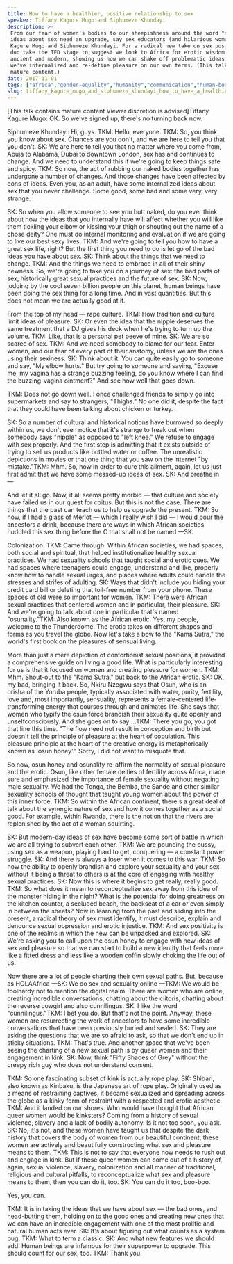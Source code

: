 ```yaml
---
title: How to have a healthier, positive relationship to sex
speaker: Tiffany Kagure Mugo and Siphumeze Khundayi
description: >-
 From our fear of women's bodies to our sheepishness around the word "nipple," our
 ideas about sex need an upgrade, say sex educators (and hilarious women) Tiffany
 Kagure Mugo and Siphumeze Khundayi. For a radical new take on sex positivity, the
 duo take the TED stage to suggest we look to Africa for erotic wisdom both
 ancient and modern, showing us how we can shake off problematic ideas about sex
 we've internalized and re-define pleasure on our own terms. (This talk contains
 mature content.)
date: 2017-11-01
tags: ["africa","gender-equality","humanity","communication","human-body","identity","personal-growth","society","women","social-change","sex"]
slug: tiffany_kagure_mugo_and_siphumeze_khundayi_how_to_have_a_healthier_positive_relationship_to_sex
---
```


[This talk contains mature content Viewer discretion is advised]Tiffany Kagure Mugo: OK.
So we've signed up, there's no turning back now.

Siphumeze Khundayi: Hi, guys. TKM: Hello, everyone. TKM: So, you think you know about sex.
Chances are you don't, and we are here to tell you that you don't. SK: We are here to tell
you that no matter where you come from, Abuja to Alabama, Dubai to downtown London, sex
has and continues to change. And we need to understand this if we're going to keep things
safe and spicy. TKM: So now, the act of rubbing our naked bodies together has undergone a
number of changes. And those changes have been affected by eons of ideas. Even you, as an
adult, have some internalized ideas about sex that you never challenge. Some good, some
bad and some very, very strange.

SK: So when you allow someone to see you butt naked, do you ever think about how the ideas
that you internally have will affect whether you will like them tickling your elbow or
kissing your thigh or shouting out the name of a chose deity? One must do internal
monitoring and evaluation if we are going to live our best sexy lives. TKM: And we're going
to tell you how to have a great sex life, right? But the first thing you need to do is let
go of the bad ideas you have about sex. SK: Think about the things that we need to
change. TKM: And the things we need to embrace in all of their shiny newness. So, we're
going to take you on a journey of sex: the bad parts of sex, historically great sexual
practices and the future of sex. SK: Now, judging by the cool seven billion people on this
planet, human beings have been doing the sex thing for a long time. And in vast
quantities. But this does not mean we are actually good at it.

From the top of my head — rape culture. TKM: How tradition and culture limit ideas of
pleasure. SK: Or even the idea that the nipple deserves the same treatment that a DJ gives
his deck when he's trying to turn up the volume. TKM: Like, that is a personal pet peeve of
mine. SK: We are so scared of sex. TKM: And we need somebody to blame for our fear. Enter
women, and our fear of every part of their anatomy, unless we are the ones using their
sexiness. SK: Think about it. You can quite easily go to someone and say, "My elbow hurts."
But try going to someone and saying, "Excuse me, my vagina has a strange buzzing feeling,
do you know where I can find the buzzing-vagina ointment?" And see how well that goes
down.

TKM: Does not go down well. I once challenged friends to simply go into supermarkets and
say to strangers, "Thighs." No one did it, despite the fact that they could have been
talking about chicken or turkey.

SK: So a number of cultural and historical notions have burrowed so deeply within us, we
don't even notice that it's strange to freak out when somebody says "nipple" as opposed to
"left knee." We refuse to engage with sex properly. And the first step is admitting that
it exists outside of trying to sell us products like bottled water or coffee. The
unrealistic depictions in movies or that one thing that you saw on the internet "by
mistake."TKM: Mhm. So, now in order to cure this ailment, again, let us just first admit
that we have some messed-up ideas of sex. SK: And breathe in —

And let it all go. Now, it all seems pretty morbid — that culture and society have failed
us in our quest for coitus. But this is not the case. There are things that the past can
teach us to help us upgrade the present. TKM: So now, if I had a glass of Merlot — which I
really wish I did — I would pour the ancestors a drink, because there are ways in which
African societies huddled this sex thing before the C that shall not be named —SK:

Colonization. TKM: Came through. Within African societies, we had spaces, both social and
spiritual, that helped institutionalize healthy sexual practices. We had sexuality schools
that taught social and erotic cues. We had spaces where teenagers could engage, understand
and like, properly know how to handle sexual urges, and places where adults could handle
the stresses and strifes of adulting. SK: Ways that didn't include you hiding your credit
card bill or deleting that toll-free number from your phone. These spaces of old were so
important for women. TKM: There were African sexual practices that centered women and in
particular, their pleasure. SK: And we're going to talk about one in particular that's
named "osunality."TKM: Also known as the African erotic. Yes, my people, welcome to the
Thunderdome. The erotic takes on different shapes and forms as you travel the globe. Now
let's take a bow to the "Kama Sutra," the world's first book on the pleasures of sensual
living.

More than just a mere depiction of contortionist sexual positions, it provided a
comprehensive guide on living a good life. What is particularly interesting for us is that
it focused on women and creating pleasure for women. TKM: Mhm. Shout-out to the "Kama
Sutra," but back to the African erotic. SK: OK, my bad, bringing it back. So, Nkiru Nzegwu
says that Osun, who is an orisha of the Yoruba people, typically associated with water,
purity, fertility, love and, most importantly, sensuality, represents a female-centered
life-transforming energy that courses through and animates life. She says that women who
typify the osun force brandish their sexuality quite openly and unselfconsciously. And she
goes on to say ...TKM: There you go, you got that line this time. "The flow need not
result in conception and birth but doesn't tell the principle of pleasure at the heart of
copulation. This pleasure principle at the heart of the creative energy is metaphorically
known as 'osun honey'." Sorry, I did not want to misquote that.

So now, osun honey and osunality re-affirm the normality of sexual pleasure and the
erotic. Osun, like other female deities of fertility across Africa, made sure and
emphasized the importance of female sexuality without negating male sexuality. We had the
Tonga, the Bemba, the Sande and other similar sexuality schools of thought that taught
young women about the power of this inner force. TKM: So within the African continent,
there's a great deal of talk about the synergic nature of sex and how it comes together as
a social good. For example, within Rwanda, there is the notion that the rivers are
replenished by the act of a woman squirting.

SK: But modern-day ideas of sex have become some sort of battle in which we are all trying
to subvert each other. TKM: We are pounding the pussy, using sex as a weapon, playing hard
to get, conquering — a constant power struggle. SK: And there is always a loser when it
comes to this war. TKM: So now the ability to openly brandish and explore your sexuality
and your sex without it being a threat to others is at the core of engaging with healthy
sexual practices. SK: Now this is where it begins to get really, really good. TKM: So what
does it mean to reconceptualize sex away from this idea of the monster hiding in the
night? What is the potential for doing greatness on the kitchen counter, a secluded beach,
the backseat of a car or even simply in between the sheets? Now in learning from the past
and sliding into the present, a radical theory of sex must identify, it must describe,
explain and denounce sexual oppression and erotic injustice. TKM: And sex positivity is one
of the realms in which the new can be unpacked and explored. SK: We're asking you to call
upon the osun honey to engage with new ideas of sex and pleasure so that we can start to
build a new identity that feels more like a fitted dress and less like a wooden coffin
slowly choking the life out of us.

Now there are a lot of people charting their own sexual paths. But, because as HOLAAfrica
—SK: We do sex and sexuality online —TKM: We would be foolhardy not to mention the digital
realm. There are women who are online, creating incredible conversations, chatting about
the clitoris, chatting about the reverse cowgirl and also cunnilingus. SK: I like the word
"cunnilingus."TKM: I bet you do. But that's not the point. Anyway, these women are
resurrecting the work of ancestors to have some incredible conversations that have been
previously buried and sealed. SK: They are asking the questions that we are so afraid to
ask, so that we don't end up in sticky situations. TKM: That's true. And another space that
we've been seeing the charting of a new sexual path is by queer women and their engagement
in kink. SK: Now, think "Fifty Shades of Grey" without the creepy rich guy who does not
understand consent.

TKM: So one fascinating subset of kink is actually rope play. SK: Shibari, also known as
Kinbaku, is the Japanese art of rope play. Originally used as a means of restraining
captives, it became sexualized and spreading across the globe as a kinky form of restraint
with a respected and erotic aesthetic. TKM: And it landed on our shores. Who would have
thought that African queer women would be kinksters? Coming from a history of sexual
violence, slavery and a lack of bodily autonomy. Is it not too soon, you ask. SK: No, it's
not, and these women have taught us that despite the dark history that covers the body of
women from our beautiful continent, these women are actively and beautifully constructing
what sex and pleasure means to them. TKM: This is not to say that everyone now needs to
rush out and engage in kink. But if these queer women can come out of a history of, again,
sexual violence, slavery, colonization and all manner of traditional, religious and
cultural pitfalls, to reconceptualize what sex and pleasure means to them, then you can do
it, too. SK: You can do it too, boo-boo.

Yes, you can.

TKM: It is in taking the ideas that we have about sex — the bad ones, and head-butting
them, holding on to the good ones and creating new ones that we can have an incredible
engagement with one of the most prolific and natural human acts ever. SK: It's about
figuring out what counts as a system bug. TKM: What to term a classic. SK: And what new
features we should add. Human beings are infamous for their superpower to upgrade. This
should count for our sex, too. TKM: Thank you.

<!--
ad_duration=3.33
comment_count=8
event="TEDWomen 2017"
external_start_time=0
has_talk_citation=1
intro_duration=11.82
is_subtitle_required="False"
is_talk_featured="True"
language="en"
language_swap="False"
native_language="en"
number_of_related_talks=6
number_of_speakers=2
number_of_subtitled_videos=14
number_of_tags=11
number_of_talk_download_languages=14
number_of_talk_more_resources=0
number_of_talk_recommendations=1
number_of_talks_take_actions=1
post_ad_duration=0.83
published_timestamp="2018-02-22 16:01:26"
recording_date="2017-11-01"
speaker_description="Curator, blogger, media consultant"
speaker_is_published=1
speaker_name="Tiffany Kagure Mugo and Siphumeze Khundayi"
talk_more_resources=[]
talk_name="How to have a healthier, positive relationship to sex"
talk_recommendations_blurb="More resources curated by Tiffanyand Siphumeze"
talks_tags=["africa","gender-equality","humanity","communication","human-body","identity","personal-growth","society","women","social-change","sex"]
url_audio="https://download.ted.com/talks/TiffanyKagureMugoandSiphumezeKhundayi_2017W.mp3?apikey=acme-roadrunner"
url_photo_speaker="https://pe.tedcdn.com/images/ted/311273045630cbc4047eda59fc2abbcc14ff2f59_254x191.jpg"
url_webpage="https://www.ted.com/talks/tiffany_kagure_mugo_and_siphumeze_khundayi_how_to_have_a_healthier_positive_relationship_to_sex"
video_type_name="TED Stage Talk"
-->